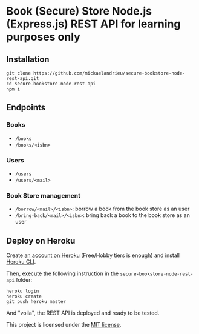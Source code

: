 # Book (Secure) Store Node.js (Express.js) REST API for learning purposes only

## Installation

```
git clone https://github.com/mickaelandrieu/secure-bookstore-node-rest-api.git
cd secure-bookstore-node-rest-api
npm i
```

## Endpoints

### Books

* `/books`
* `/books/<isbn>`

### Users

* `/users`
* `/users/<mail>`

### Book Store management

* `/borrow/<mail>/<isbn>`: borrow a book from the book store as an user
* `/bring-back/<mail>/<isbn>`: bring back a book to the book store as an user

## Deploy on Heroku

Create [an account on Heroku](https://signup.heroku.com/) (Free/Hobby tiers is enough) and install [Heroku CLI](https://devcenter.heroku.com/articles/heroku-cli).

Then, execute the following instruction in the `secure-bookstore-node-rest-api` folder:

```
heroku login
heroku create
git push heroku master
```

And "voila", the REST API is deployed and ready to be tested.

This project is licensed under the [MIT license](https://opensource.org/licenses/MIT).

